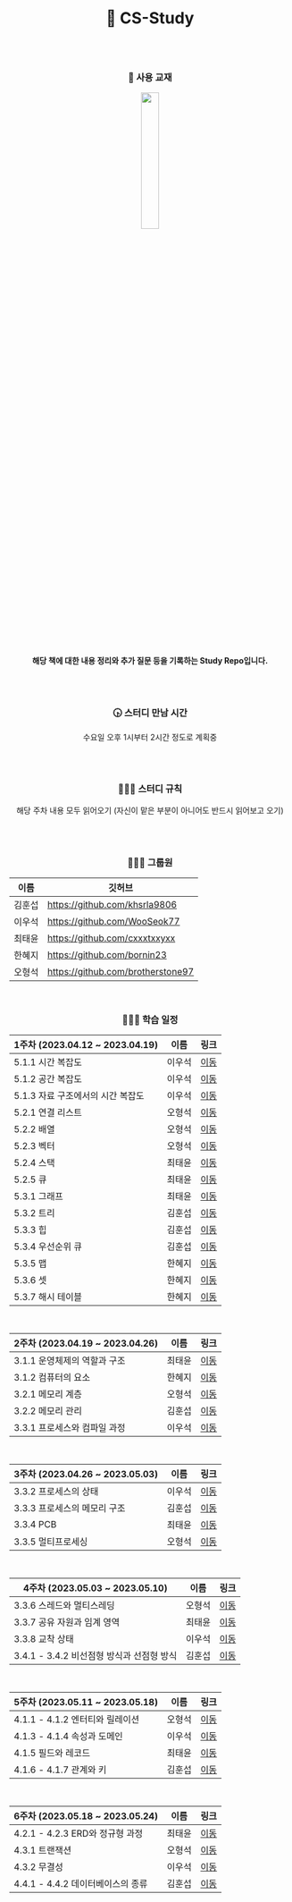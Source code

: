 <div align="center">

# 🐤 CS-Study

<br/>
<br/>
<h3 align="center">📖 사용 교재</h3>
<img src="https://user-images.githubusercontent.com/109710879/231356483-d2291701-f03c-4743-982c-f46a77ff6822.png" width=25%>


<br/>
<br/>

<strong>해당 책에 대한 내용 정리와 추가 질문 등을 기록하는 Study Repo입니다.</strong>

<br/>
<br/>
  
<h3 align="center">🕟 스터디 만남 시간</h3>
<p align="center">수요일 오후 1시부터 2시간 정도로 계획중</p>

<br/>
<br/>  
  
<h3 align="center">🙆🏻‍♂️ 스터디 규칙</h3>
<p align="center">해당 주차 내용 모두 읽어오기 (자신이 맡은 부분이 아니어도 반드시 읽어보고 오기)</p>

<br/>
<br/>

<div align="center">
<h3 align="center">🧑🏻‍💻 그룹원</h3>
  
| 이름 | 깃허브 |
| --- | --- |
| 김훈섭 | https://github.com/khsrla9806 |
| 이우석 | https://github.com/WooSeok77 |
| 최태윤 | https://github.com/cxxxtxxyxx |
| 한혜지 | https://github.com/bornin23 |
| 오형석 | https://github.com/brotherstone97 |

  
</div>

</div>

<br>

<h3 align="center">🙆🏻‍♂️ 학습 일정</h3>
<div align="center">

| 1주차 (2023.04.12 ~ 2023.04.19) | 이름 | 링크 |
| --- | --- | --- |
| 5.1.1 시간 복잡도 | 이우석 | [이동](https://github.com/CS-Study-FastCampus/study-record/blob/main/5%EC%9E%A5%20%EC%9E%90%EB%A3%8C%EA%B5%AC%EC%A1%B0/5.1%20%EB%B3%B5%EC%9E%A1%EB%8F%84/5.1.1%20%EC%8B%9C%EA%B0%84%20%EB%B3%B5%EC%9E%A1%EB%8F%84/%EC%8B%9C%EA%B0%84%EB%B3%B5%EC%9E%A1%EB%8F%84.md) |
| 5.1.2 공간 복잡도 | 이우석 | [이동](https://github.com/CS-Study-FastCampus/study-record/blob/main/5%EC%9E%A5%20%EC%9E%90%EB%A3%8C%EA%B5%AC%EC%A1%B0/5.1%20%EB%B3%B5%EC%9E%A1%EB%8F%84/5.1.2%20%EA%B3%B5%EA%B0%84%20%EB%B3%B5%EC%9E%A1%EB%8F%84/%EA%B3%B5%EA%B0%84%EB%B3%B5%EC%9E%A1%EB%8F%84.md) |
| 5.1.3 자료 구조에서의 시간 복잡도 | 이우석 | [이동](https://github.com/CS-Study-FastCampus/study-record/blob/main/5%EC%9E%A5%20%EC%9E%90%EB%A3%8C%EA%B5%AC%EC%A1%B0/5.1%20%EB%B3%B5%EC%9E%A1%EB%8F%84/5.1.3%20%EC%9E%90%EB%A3%8C%20%EA%B5%AC%EC%A1%B0%EC%97%90%EC%84%9C%EC%9D%98%20%EC%8B%9C%EA%B0%84%20%EB%B3%B5%EC%9E%A1%EB%8F%84/%EC%9E%90%EB%A3%8C%EA%B5%AC%EC%A1%B0%EC%97%90%EC%84%9C%EC%9D%98%20%EC%8B%9C%EA%B0%84%EB%B3%B5%EC%9E%A1%EB%8F%84.md) |
| 5.2.1 연결 리스트 | 오형석 | [이동](https://brotherstone.tistory.com/187?category=1021938) |
| 5.2.2 배열 | 오형석 | [이동](https://brotherstone.tistory.com/188?category=1021938) |
| 5.2.3 벡터 | 오형석 | [이동](https://brotherstone.tistory.com/189) |
| 5.2.4 스택 | 최태윤 | [이동](https://velog.io/@cxxxtxxyxx/DataStructure-Stack) |
| 5.2.5 큐 | 최태윤 | [이동](https://velog.io/@cxxxtxxyxx/DataStructure-Queue) |
| 5.3.1 그래프 | 최태윤 | [이동](https://velog.io/@cxxxtxxyxx/DataStructure-Graph) |
| 5.3.2 트리 | 김훈섭 | [이동](https://github.com/CS-Study-FastCampus/study-record/tree/main/5%EC%9E%A5%20%EC%9E%90%EB%A3%8C%EA%B5%AC%EC%A1%B0/5.3%20%EB%B9%84%EC%84%A0%ED%98%95%20%EC%9E%90%EB%A3%8C%20%EA%B5%AC%EC%A1%B0/5.3.2%20%ED%8A%B8%EB%A6%AC) |
| 5.3.3 힙 | 김훈섭 | [이동](https://github.com/CS-Study-FastCampus/study-record/tree/main/5%EC%9E%A5%20%EC%9E%90%EB%A3%8C%EA%B5%AC%EC%A1%B0/5.3%20%EB%B9%84%EC%84%A0%ED%98%95%20%EC%9E%90%EB%A3%8C%20%EA%B5%AC%EC%A1%B0/5.3.3%20%ED%9E%99) |
| 5.3.4 우선순위 큐 | 김훈섭 | [이동](https://github.com/CS-Study-FastCampus/study-record/tree/main/5%EC%9E%A5%20%EC%9E%90%EB%A3%8C%EA%B5%AC%EC%A1%B0/5.3%20%EB%B9%84%EC%84%A0%ED%98%95%20%EC%9E%90%EB%A3%8C%20%EA%B5%AC%EC%A1%B0/5.3.4%20%EC%9A%B0%EC%84%A0%EC%88%9C%EC%9C%84%20%ED%81%90) |
| 5.3.5 맵 | 한혜지 | [이동](https://github.com/CS-Study-FastCampus/study-record/tree/main/5%EC%9E%A5%20%EC%9E%90%EB%A3%8C%EA%B5%AC%EC%A1%B0/5.3%20%EB%B9%84%EC%84%A0%ED%98%95%20%EC%9E%90%EB%A3%8C%20%EA%B5%AC%EC%A1%B0/5.3.5%20%EB%A7%B5) |
| 5.3.6 셋 | 한혜지 | [이동](https://github.com/CS-Study-FastCampus/study-record/tree/main/5%EC%9E%A5%20%EC%9E%90%EB%A3%8C%EA%B5%AC%EC%A1%B0/5.3%20%EB%B9%84%EC%84%A0%ED%98%95%20%EC%9E%90%EB%A3%8C%20%EA%B5%AC%EC%A1%B0/5.3.6%20%EC%85%8B) |
| 5.3.7 해시 테이블 | 한혜지 | [이동](https://github.com/CS-Study-FastCampus/study-record/tree/main/5%EC%9E%A5%20%EC%9E%90%EB%A3%8C%EA%B5%AC%EC%A1%B0/5.3%20%EB%B9%84%EC%84%A0%ED%98%95%20%EC%9E%90%EB%A3%8C%20%EA%B5%AC%EC%A1%B0/5.3.7%20%ED%95%B4%EC%8B%9C%ED%85%8C%EC%9D%B4%EB%B8%94) |

<br>

| 2주차 (2023.04.19 ~ 2023.04.26) | 이름 | 링크 |
| --- | --- | --- |
| 3.1.1 운영체제의 역할과 구조 | 최태윤 | [이동](https://velog.io/@cxxxtxxyxx/Operation-System-%EC%9A%B4%EC%98%81%EC%B2%B4%EC%A0%9C%EC%9D%98-%EC%97%AD%ED%95%A0%EA%B3%BC-%EA%B5%AC%EC%A1%B0%EC%97%90-%EB%8C%80%ED%95%98%EC%97%AC) |
| 3.1.2 컴퓨터의 요소 | 한혜지 | [이동](https://github.com/CS-Study-FastCampus/study-record/tree/main/3%EC%9E%A5%20%EC%9A%B4%EC%98%81%EC%B2%B4%EC%A0%9C/3.1%20%EC%9A%B4%EC%98%81%EC%B2%B4%EC%A0%9C%EC%99%80%20%EC%BB%B4%ED%93%A8%ED%84%B0/3.1.2%20%EC%BB%B4%ED%93%A8%ED%84%B0%EC%9D%98%20%EC%9A%94%EC%86%8C) |
| 3.2.1 메모리 계층 | 오형석 | [이동](https://brotherstone.tistory.com/192) |
| 3.2.2 메모리 관리 | 김훈섭 | [이동](https://hoonsb.tistory.com/56) |
| 3.3.1 프로세스와 컴파일 과정 | 이우석 | [이동](https://github.com/CS-Study-FastCampus/study-record/tree/main/3%EC%9E%A5%20%EC%9A%B4%EC%98%81%EC%B2%B4%EC%A0%9C/3.3%20%ED%94%84%EB%A1%9C%EC%84%B8%EC%8A%A4%EC%99%80%20%EC%8A%A4%EB%A0%88%EB%93%9C/3.3.1%20%ED%94%84%EB%A1%9C%EC%84%B8%EC%8A%A4%EC%99%80%20%EC%BB%B4%ED%8C%8C%EC%9D%BC%20%EA%B3%BC%EC%A0%95) |

<br>

| 3주차 (2023.04.26 ~ 2023.05.03) | 이름 | 링크 |
| --- | --- | --- |
| 3.3.2 프로세스의 상태 | 이우석 | [이동](https://velog.io/@wi8tkf/%ED%94%84%EB%A1%9C%EC%84%B8%EC%8A%A4%EC%9D%98-%EC%83%81%ED%83%9C) |
| 3.3.3 프로세스의 메모리 구조 | 김훈섭 | [이동](https://hoonsb.tistory.com/60) |
| 3.3.4 PCB | 최태윤 | [이동](https://velog.io/@cxxxtxxyxx/Operation-System-PCB-Process-Control-Block%EC%97%90-%EB%8C%80%ED%95%98%EC%97%AC) |
| 3.3.5 멀티프로세싱 | 오형석 | [이동](https://brotherstone.tistory.com/195) |

<br>

| 4주차 (2023.05.03 ~ 2023.05.10) | 이름 | 링크 |
| --- | --- | --- |
| 3.3.6 스레드와 멀티스레딩 | 오형석 | [이동](https://brotherstone.tistory.com/199) |
| 3.3.7 공유 자원과 임계 영역 | 최태윤 | [이동](https://velog.io/@cxxxtxxyxx/Operation-System-%EA%B3%B5%EC%9C%A0-%EC%9E%90%EC%9B%90-%EC%9E%84%EA%B3%84-%EC%98%81%EC%97%AD) |
| 3.3.8 교착 상태 | 이우석 | [이동](https://github.com/CS-Study-FastCampus/study-record/tree/main/3%EC%9E%A5%20%EC%9A%B4%EC%98%81%EC%B2%B4%EC%A0%9C/3.3%20%ED%94%84%EB%A1%9C%EC%84%B8%EC%8A%A4%EC%99%80%20%EC%8A%A4%EB%A0%88%EB%93%9C/3.3.8%20%EA%B5%90%EC%B0%A9%EC%83%81%ED%83%9C) |
| 3.4.1 - 3.4.2 비선점형 방식과 선점형 방식 | 김훈섭 | [이동](https://hoonsb.tistory.com/61) |


<br>

| 5주차 (2023.05.11 ~ 2023.05.18) | 이름 | 링크 |
| --- | --- | --- |
| 4.1.1 - 4.1.2 엔터티와 릴레이션 | 오형석 | [이동](https://brotherstone.tistory.com/200) |
| 4.1.3 - 4.1.4 속성과 도메인 | 이우석 | [이동](https://velog.io/@wi8tkf/%EC%86%8D%EC%84%B1%EA%B3%BC-%EB%8F%84%EB%A9%94%EC%9D%B8) |
| 4.1.5 필드와 레코드 | 최태윤 | [이동](https://velog.io/@cxxxtxxyxx/Database-%ED%95%84%EB%93%9C%EC%99%80-%EB%A0%88%EC%BD%94%EB%93%9C) |
| 4.1.6 - 4.1.7 관계와 키 | 김훈섭 | [이동](https://hoonsb.tistory.com/63) |
  
<br>

| 6주차 (2023.05.18 ~ 2023.05.24) | 이름 | 링크 |
| --- | --- | --- |
| 4.2.1 - 4.2.3 ERD와 정규형 과정 | 최태윤 | [이동](https://velog.io/@cxxxtxxyxx/Database-%EC%9D%B4%EC%83%81%ED%98%84%EC%83%81%EA%B3%BC-%EC%A0%95%EA%B7%9C%ED%99%94) |
| 4.3.1 트랜잭션 | 오형석 | [이동](https://brotherstone.tistory.com/201) |
| 4.3.2 무결성 | 이우석 | [이동](https://velog.io/@wi8tkf/%EB%AC%B4%EA%B2%B0%EC%84%B1) |
| 4.4.1 - 4.4.2 데이터베이스의 종류 | 김훈섭 | [이동](https://hoonsb.tistory.com/66) |

</div>
